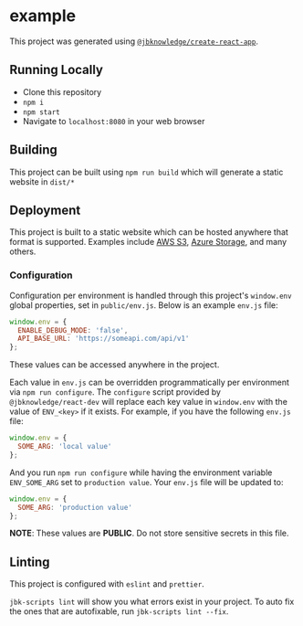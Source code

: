 # example

This project was generated using [`@jbknowledge/create-react-app`](https://www.npmjs.com/package/@jbknowledge/create-react-app).

## Running Locally

- Clone this repository
- `npm i`
- `npm start`
- Navigate to `localhost:8080` in your web browser

## Building

This project can be built using `npm run build` which will generate a static website in `dist/*`

## Deployment

This project is built to a static website which can be hosted anywhere that format is supported. Examples include [AWS S3](https://docs.aws.amazon.com/AmazonS3/latest/dev/WebsiteHosting.html), [Azure Storage](https://docs.microsoft.com/en-us/azure/storage/blobs/storage-blob-static-website), and many others.

### Configuration

Configuration per environment is handled through this project's `window.env` global properties, set in `public/env.js`. Below is an example `env.js` file:

```js
window.env = { 
  ENABLE_DEBUG_MODE: 'false',
  API_BASE_URL: 'https://someapi.com/api/v1'
};
```

These values can be accessed anywhere in the project.

Each value in `env.js` can be overridden programmatically per environment via `npm run configure`. The `configure` script provided by `@jbknowledge/react-dev` will replace each key value in `window.env` with the value of `ENV_<key>` if it exists. For example, if you have the following `env.js` file:

```js
window.env = {
  SOME_ARG: 'local value'
};
```

And you run `npm run configure` while having the environment variable `ENV_SOME_ARG` set to `production value`. Your `env.js` file will be updated to:

```js
window.env = {
  SOME_ARG: 'production value'
};
```

**NOTE**: These values are **PUBLIC**. Do not store sensitive secrets in this file.

## Linting

This project is configured with `eslint` and `prettier`.

`jbk-scripts lint` will show you what errors exist in your project. To auto fix the ones that are autofixable, run `jbk-scripts lint --fix`.